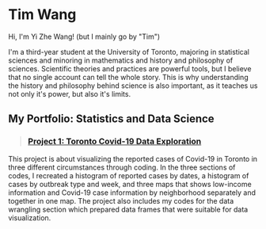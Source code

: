 # Tim Wang

Hi, I'm Yi Zhe Wang! (but I mainly go by "Tim")

I'm a third-year student at the University of Toronto, majoring in statistical sciences and minoring in mathematics and history and philosophy of sciences. Scientific theories and practices are powerful tools, but I believe that no single account can tell the whole story. This is why understanding the history and philosophy behind science is also important, as it teaches us not only it's power, but also it's limits. 

## My Portfolio: Statistics and Data Science

> ### [Project 1: Toronto Covid-19 Data Exploration](https://github.com/Not20913/PCV/blob/main/sta303_data-exploration_task_completed.pdf)

This project is about visualizing the reported cases of Covid-19 in Toronto in three different circumstances through coding. In the three sections of codes, I recreated a histogram of reported cases by dates, a histogram of cases by outbreak type and week, and three maps that shows low-income information and Covid-19 case information by neighborhood separately and together in one map. The project also includes my codes for the data wrangling section which prepared data frames that were suitable for data visualization.


